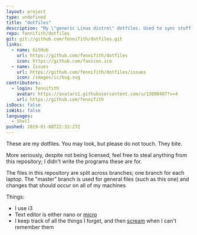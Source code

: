 ```yaml
---
layout: project
type: undefined
title: "dotfiles"
description: "My \"generic Linux distro\" dotfiles. Used to sync stuff between laptops and not much else."
repo: fennifith/dotfiles
git: git://github.com/fennifith/dotfiles.git
links:
  - name: GitHub
    url: https://github.com/fennifith/dotfiles
    icon: https://github.com/favicon.ico
  - name: Issues
    url: https://github.com/fennifith/dotfiles/issues
    icon: /images/ic/bug.svg
contributors:
  - login: fennifith
    avatar: https://avatars1.githubusercontent.com/u/13000407?v=4
    url: https://github.com/fennifith
isDocs: false
isWiki: false
languages:
  - Shell
pushed: 2019-01-08T22:32:27Z
---
```


These are my dotfiles. You may look, but please do not touch. They bite.

More seriously, despite not being licensed, feel free to steal anything from this repository; I didn't write the programs these are for.

The files in this repository are split across branches; one branch for each laptop. The "master" branch is used for general files (such as this one) and changes that should occur on all of my machines

Things:

- I use i3
- Text editor is either nano or [micro](https://github.com/zyedidia/micro)
- I keep track of all the things I forget, and then [scream](https://github.com/fennifith/dotfiles/blob/master/../../../AAH) when I can't remember them
